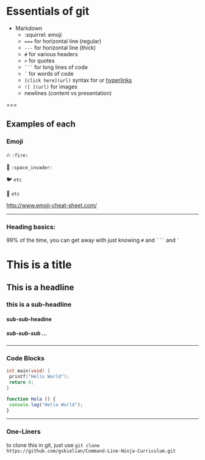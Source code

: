 # Essentials of git

* Markdown
  * :squirrel: emoji
  * `===` for horizontal line (regular)
  * `---` for horizontal line (thick)
  * `#` for various headers
  * `>` for quotes
  * <code>&#96;&#96;&#96;</code> for long lines of code
  * ``` ` ``` for words of code
  * `[click here](url)` syntax for ur [hyperlinks](https://help.github.com/articles/markdown-basics)
  * `![ ](url)` for images
  * newlines (content vs presentation)

===

## Examples of each

### Emoji

:fire: 
`:fire:`

:space_invader: 
`:space_invader:`

:bird: 
`etc`

:cherry_blossom: 
`etc`

http://www.emoji-cheat-sheet.com/

---

### Heading basics:

99% of the time, you can get away with just knowing `#` and <code>&#96;&#96;&#96;</code> and 
  ``` ` ```

# This is a title
## This is a headline
### this is a sub-headline
#### sub-sub-headine
##### sub-sub-sub ...

---

### Code Blocks

```C
int main(void) {
 printf("Hello World");
 return 0;
}
```

```Javascript
function Hola () {
 console.log("Hello World");
}

```

---

### One-Liners

to clone this in git, just use `git clone https://github.com/gskielian/Command-Line-Ninja-Curriculum.git`
